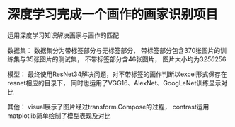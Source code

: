 # 深度学习完成一个画作的画家识别项目

运用深度学习知识解决画家与画作的匹配

数据集：
  数据集分为带标签部分与无标签部分，
  带标签部分包含370张图片的训练集与35张图片的测试集，
  不带标签部分含46张图片，
  图片大小均为3*256*256
  
模型：
  最终使用ResNet34解决问题，对不带标签的画作判断以excel形式保存在resnet相应的目录下，
  同时也运用了VGG16、AlexNet、GoogLeNet训练显示对比
  
 其他：
  visual展示了图片经过transform.Compose的过程，
  contrast运用matplotlib简单绘制了模型表现及对比
 
